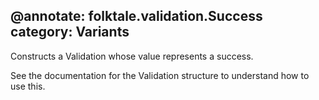 @annotate: folktale.validation.Success
category: Variants
---

Constructs a Validation whose value represents a success.

See the documentation for the Validation structure to understand how to use this.
